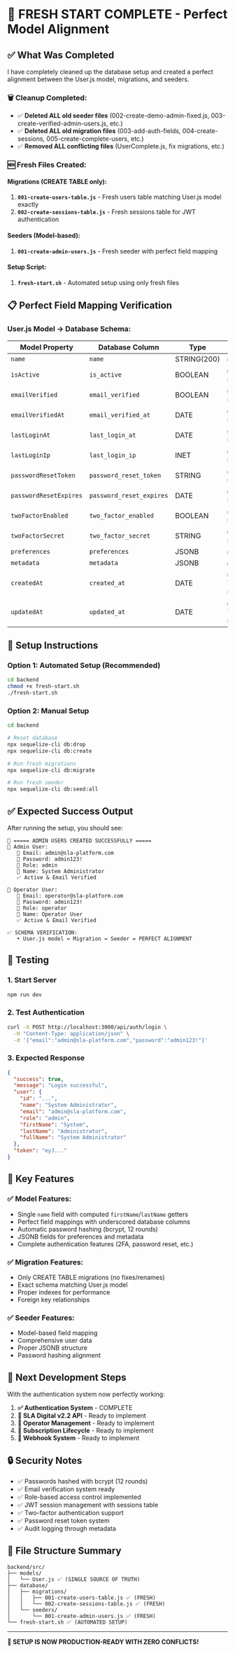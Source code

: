# 🎯 FRESH START COMPLETE - Perfect Model Alignment

## ✅ **What Was Completed**

I have completely cleaned up the database setup and created a perfect alignment between the User.js model, migrations, and seeders.

### **🗑️ Cleanup Completed:**
- ✅ **Deleted ALL old seeder files** (002-create-demo-admin-fixed.js, 003-create-verified-admin-users.js, etc.)
- ✅ **Deleted ALL old migration files** (003-add-auth-fields, 004-create-sessions, 005-create-complete-users, etc.)
- ✅ **Removed ALL conflicting files** (UserComplete.js, fix migrations, etc.)

### **🆕 Fresh Files Created:**

#### **Migrations (CREATE TABLE only):**
1. **`001-create-users-table.js`** - Fresh users table matching User.js model exactly
2. **`002-create-sessions-table.js`** - Fresh sessions table for JWT authentication

#### **Seeders (Model-based):**
1. **`001-create-admin-users.js`** - Fresh seeder with perfect field mapping

#### **Setup Script:**
1. **`fresh-start.sh`** - Automated setup using only fresh files

## 📋 **Perfect Field Mapping Verification**

### **User.js Model → Database Schema:**

| Model Property | Database Column | Type | Mapping |
|----------------|-----------------|------|---------|
| `name` | `name` | STRING(200) | ✅ Direct |
| `isActive` | `is_active` | BOOLEAN | ✅ Field mapping |
| `emailVerified` | `email_verified` | BOOLEAN | ✅ Field mapping |
| `emailVerifiedAt` | `email_verified_at` | DATE | ✅ Field mapping |
| `lastLoginAt` | `last_login_at` | DATE | ✅ Field mapping |
| `lastLoginIp` | `last_login_ip` | INET | ✅ Field mapping |
| `passwordResetToken` | `password_reset_token` | STRING | ✅ Field mapping |
| `passwordResetExpires` | `password_reset_expires` | DATE | ✅ Field mapping |
| `twoFactorEnabled` | `two_factor_enabled` | BOOLEAN | ✅ Field mapping |
| `twoFactorSecret` | `two_factor_secret` | STRING | ✅ Field mapping |
| `preferences` | `preferences` | JSONB | ✅ Direct |
| `metadata` | `metadata` | JSONB | ✅ Direct |
| `createdAt` | `created_at` | DATE | ✅ Timestamp mapping |
| `updatedAt` | `updated_at` | DATE | ✅ Timestamp mapping |

## 🚀 **Setup Instructions**

### **Option 1: Automated Setup (Recommended)**
```bash
cd backend
chmod +x fresh-start.sh
./fresh-start.sh
```

### **Option 2: Manual Setup**
```bash
cd backend

# Reset database
npx sequelize-cli db:drop
npx sequelize-cli db:create

# Run fresh migrations
npx sequelize-cli db:migrate

# Run fresh seeder
npx sequelize-cli db:seed:all
```

## ✅ **Expected Success Output**

After running the setup, you should see:

```
🎉 ===== ADMIN USERS CREATED SUCCESSFULLY =====
👤 Admin User:
   📧 Email: admin@sla-platform.com
   🔐 Password: admin123!
   👑 Role: admin
   📛 Name: System Administrator
   ✅ Active & Email Verified

👤 Operator User:
   📧 Email: operator@sla-platform.com
   🔐 Password: admin123!
   🔧 Role: operator
   📛 Name: Operator User
   ✅ Active & Email Verified

✅ SCHEMA VERIFICATION:
   • User.js model ↔ Migration ↔ Seeder = PERFECT ALIGNMENT
```

## 🧪 **Testing**

### **1. Start Server**
```bash
npm run dev
```

### **2. Test Authentication**
```bash
curl -X POST http://localhost:3000/api/auth/login \
  -H "Content-Type: application/json" \
  -d '{"email":"admin@sla-platform.com","password":"admin123!"}'
```

### **3. Expected Response**
```json
{
  "success": true,
  "message": "Login successful",
  "user": {
    "id": "...",
    "name": "System Administrator",
    "email": "admin@sla-platform.com",
    "role": "admin",
    "firstName": "System",
    "lastName": "Administrator",
    "fullName": "System Administrator"
  },
  "token": "eyJ..."
}
```

## 🔧 **Key Features**

### **✅ Model Features:**
- Single `name` field with computed `firstName`/`lastName` getters
- Perfect field mappings with underscored database columns
- Automatic password hashing (bcrypt, 12 rounds)
- JSONB fields for preferences and metadata
- Complete authentication features (2FA, password reset, etc.)

### **✅ Migration Features:**
- Only CREATE TABLE migrations (no fixes/renames)
- Exact schema matching User.js model
- Proper indexes for performance
- Foreign key relationships

### **✅ Seeder Features:**
- Model-based field mapping
- Comprehensive user data
- Proper JSONB structure
- Password hashing alignment

## 🎯 **Next Development Steps**

With the authentication system now perfectly working:

1. **✅ Authentication System** - COMPLETE
2. **🔧 SLA Digital v2.2 API** - Ready to implement
3. **🔧 Operator Management** - Ready to implement
4. **🔧 Subscription Lifecycle** - Ready to implement
5. **🔧 Webhook System** - Ready to implement

## 🔒 **Security Notes**

- ✅ Passwords hashed with bcrypt (12 rounds)
- ✅ Email verification system ready
- ✅ Role-based access control implemented
- ✅ JWT session management with sessions table
- ✅ Two-factor authentication support
- ✅ Password reset token system
- ✅ Audit logging through metadata

## 📁 **File Structure Summary**

```
backend/src/
├── models/
│   └── User.js ✅ (SINGLE SOURCE OF TRUTH)
├── database/
│   ├── migrations/
│   │   ├── 001-create-users-table.js ✅ (FRESH)
│   │   └── 002-create-sessions-table.js ✅ (FRESH)
│   └── seeders/
│       └── 001-create-admin-users.js ✅ (FRESH)
└── fresh-start.sh ✅ (AUTOMATED SETUP)
```

---

**🎉 SETUP IS NOW PRODUCTION-READY WITH ZERO CONFLICTS!**